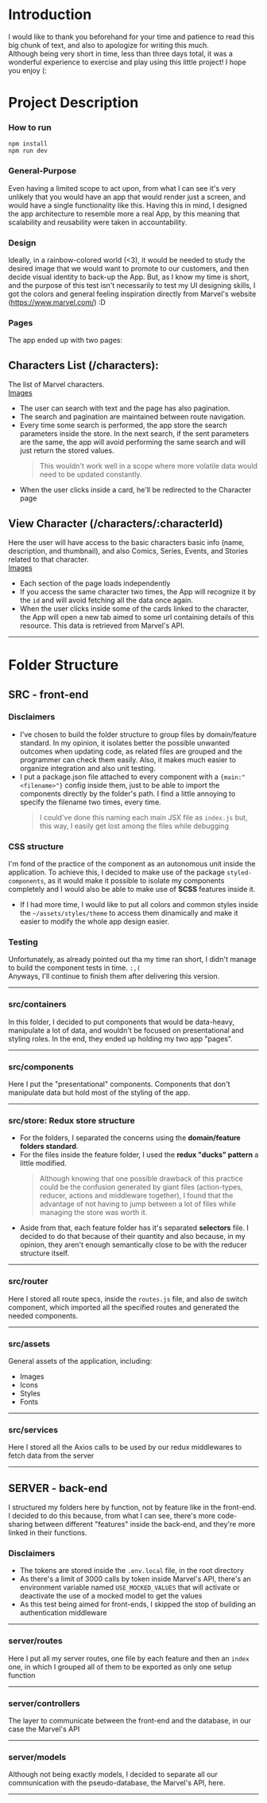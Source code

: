# __Introduction__
I would like to thank you beforehand for your time and patience to read this
big chunk of text, and also to apologize for writing this much.<br>
Although being very short in time, less than three days total, it was a wonderful experience to exercise and play using this little project!
I hope you enjoy (:

# __Project Description__

### __How to run__
```
npm install
npm run dev
```

### __General-Purpose__
Even having a limited scope to act upon, from what I can see it's very unlikely that you
would have an app that would render just a screen, and would have a single functionality like this.
Having this in mind, I designed the app architecture to resemble more a real App, by this
meaning that scalability and reusability were taken in accountability.

### __Design__
Ideally, in a rainbow-colored world (<3), it would be needed to study the desired image that we would want to promote to our customers, and then decide visual identity to back-up the App.
But, as I know my time is short, and the purpose of this test isn't necessarily to test my UI designing skills, I got the colors and general feeling inspiration directly from Marvel's website (https://www.marvel.com/) :D

### __Pages__
The app ended up with two pages:

## Characters List (/characters):
The list of Marvel characters.<br>
[Images](https://imgur.com/a/4YFZegB)<br>
- The user can search with text and the page has also pagination.
- The search and pagination are maintained between route navigation.
- Every time some search is performed, the app store the search parameters inside the store.
In the next search, if the sent parameters are the same, the app will avoid performing the same
search and will just return the stored values.
  > This wouldn't work well in a scope where more volatile data would need to be updated constantly.
- When the user clicks inside a card, he'll be redirected to the Character page

## View Character (/characters/:characterId)
Here the user will have access to the basic characters basic info (name, description, and thumbnail),
and also Comics, Series, Events, and Stories related to that character.<br>
[Images](https://imgur.com/a/gFCrNz0)<br>
- Each section of the page loads independently
- If you access the same character two times, the App will recognize it by the ```id``` and will avoid fetching all the data once again.
- When the user clicks inside some of the cards linked to the character, the App will open
a new tab aimed to some url containing details of this resource. This data is retrieved from Marvel's API.

-----

# __Folder Structure__

## __SRC - front-end__

### __Disclaimers__
- I've chosen to build the folder structure to group files by domain/feature standard.
In my opinion, it isolates better the possible unwanted outcomes when updating code,
as related files are grouped and the programmer can check them easily.
Also, it makes much easier to organize integration and also unit testing.
- I put a package.json file attached to every component with a ```{main:"<filename>"}```
config inside them, just to be able to import the components directly by the folder's
path. I find a little annoying to specify the filename two times, every time.
  > I could've done this naming each main JSX file as ```index.js``` but, this way, I easily get lost among the files while debugging

### __CSS structure__
I'm fond of the practice of the component as an autonomous unit inside the application.
To achieve this, I decided to make use of the package ```styled-components```, as it would
make it possible to isolate my components completely and I would also be able to make use of __SCSS__
features inside it.
- If I had more time, I would like to put all colors and common styles inside the ```~/assets/styles/theme``` to access them dinamically and make it easier to modify the whole app design easier.

### __Testing__
Unfortunately, as already pointed out tha my time ran short,
I didn't manage to build the component tests in time. ```:,(```<br>
Anyways, I'll continue to finish them after delivering this version.

-----

### __src/containers__
In this folder, I decided to put components that would be data-heavy, manipulate a lot of data,
and wouldn't be focused on presentational and styling roles.
In the end, they ended up holding my two app "pages".

-----

### __src/components__
Here I put the "presentational" components. Components that don't manipulate data but hold
most of the styling of the app.

-----

### __src/store__: Redux store structure
- For the folders, I separated the concerns using the __domain/feature folders standard__.
- For the files inside the feature folder, I used the __redux "ducks" pattern__ a little modified.
  > Although knowing that one possible drawback of this practice could be the confusion
  > generated by giant files (action-types, reducer, actions and middleware together),
  > I found that the advantage of not having to jump between a lot of files while managing
  > the store was worth it.
- Aside from that, each feature folder has it's separated __selectors__ file. I decided to do that
because of their quantity and also because, in my opinion, they aren't enough semantically close
to be with the reducer structure itself.

-----

### __src/router__
Here I stored all route specs, inside the ```routes.js``` file, and also de switch component,
which imported all the specified routes and generated the needed components.

-----

### __src/assets__
General assets of the application, including:
  - Images
  - Icons
  - Styles
  - Fonts

-----

### __src/services__
Here I stored all the Axios calls to be used by our redux middlewares to fetch data from the server

-----

## __SERVER - back-end__
I structured my folders here by function, not by feature like in the front-end.
I decided to do this because, from what I can see, there's more code-sharing between different
"features" inside the back-end, and they're more linked in their functions.

### __Disclaimers__
- The tokens are stored inside the ```.env.local``` file, in the root directory
- As there's a limit of 3000 calls by token inside Marvel's API, there's an environment variable named ```USE_MOCKED_VALUES``` that will activate or deactivate the use of a mocked model to get the values
- As this test being aimed for front-ends, I skipped the stop of building an authentication middleware


-----

### __server/routes__
Here I put all my server routes, one file by each feature and then an ```index``` one,
in which I grouped all of them to be exported as only one setup function

-----

### __server/controllers__
The layer to communicate between the front-end and the database, in our case the Marvel's API

-----

### __server/models__
Although not being exactly models, I decided to separate all our communication with
the pseudo-database, the Marvel's API, here.

-----
